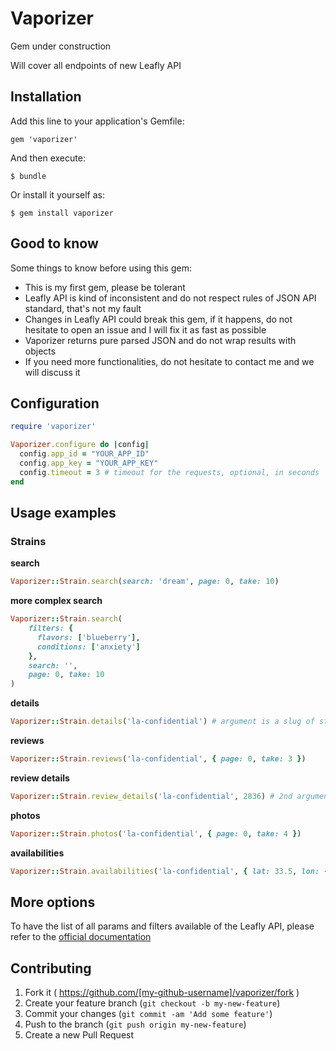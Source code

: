 # Vaporizer

Gem under construction

Will cover all endpoints of new Leafly API

## Installation

Add this line to your application's Gemfile:

    gem 'vaporizer'

And then execute:

    $ bundle

Or install it yourself as:

    $ gem install vaporizer
    
## Good to know

Some things to know before using this gem:
* This is my first gem, please be tolerant
* Leafly API is kind of inconsistent and do not respect rules of JSON API standard, that's not my fault
* Changes in Leafly API could break this gem, if it happens, do not hesitate to open an issue and I will fix it as fast as possible
* Vaporizer returns pure parsed JSON and do not wrap results with objects
* If you need more functionalities, do not hesitate to contact me and we will discuss it

## Configuration

```ruby
require 'vaporizer'

Vaporizer.configure do |config|
  config.app_id = "YOUR_APP_ID"
  config.app_key = "YOUR_APP_KEY"
  config.timeout = 3 # timeout for the requests, optional, in seconds
end
```
## Usage examples

### Strains

**search**
```ruby
Vaporizer::Strain.search(search: 'dream', page: 0, take: 10)
```

**more complex search**
```ruby
Vaporizer::Strain.search(
    filters: {
      flavors: ['blueberry'],
      conditions: ['anxiety']
    },
    search: '',
    page: 0, take: 10
)
```

**details**
```ruby
Vaporizer::Strain.details('la-confidential') # argument is a slug of strain's name
```

**reviews**
```ruby
Vaporizer::Strain.reviews('la-confidential', { page: 0, take: 3 })
```

**review details**
```ruby
Vaporizer::Strain.review_details('la-confidential', 2836) # 2nd argument is the review id
```

**photos**
```ruby
Vaporizer::Strain.photos('la-confidential', { page: 0, take: 4 })
```

**availabilities**
```ruby
Vaporizer::Strain.availabilities('la-confidential', { lat: 33.5, lon: -117.6 })
```

## More options

To have the list of all params and filters available of the Leafly API, please refer to
the <a href="https://developer.leafly.com/docs">official documentation</a>

## Contributing

1. Fork it ( https://github.com/[my-github-username]/vaporizer/fork )
2. Create your feature branch (`git checkout -b my-new-feature`)
3. Commit your changes (`git commit -am 'Add some feature'`)
4. Push to the branch (`git push origin my-new-feature`)
5. Create a new Pull Request
